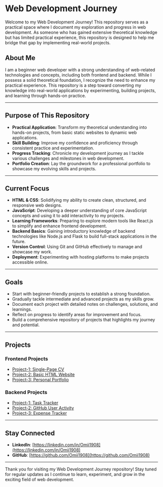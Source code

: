 # Web Development Journey

Welcome to my Web Development Journey! This repository serves as a practical space where I document my exploration and progress in web development. As someone who has gained extensive theoretical knowledge but has limited practical experience, this repository is designed to help me bridge that gap by implementing real-world projects.

## About Me

I am a beginner web developer with a strong understanding of web-related technologies and concepts, including both frontend and backend. While I possess a solid theoretical foundation, I recognize the need to enhance my practical experience. This repository is a step toward converting my knowledge into real-world applications by experimenting, building projects, and learning through hands-on practice.

---

## Purpose of This Repository

- **Practical Application**: Transform my theoretical understanding into hands-on projects, from basic static websites to dynamic web applications.
- **Skill Building**: Improve my confidence and proficiency through consistent practice and experimentation.
- **Progress Tracking**: Chronicle my development journey as I tackle various challenges and milestones in web development.
- **Portfolio Creation**: Lay the groundwork for a professional portfolio to showcase my evolving skills and projects.

---

## Current Focus

- **HTML & CSS**: Solidifying my ability to create clean, structured, and responsive web designs.
- **JavaScript**: Developing a deeper understanding of core JavaScript concepts and using it to add interactivity to my projects.
- **Learning Frameworks**: Preparing to explore modern tools like React.js to simplify and enhance frontend development.
- **Backend Basics**: Gaining introductory knowledge of backend technologies like Node.js and Flask to build full-stack applications in the future.
- **Version Control**: Using Git and GitHub effectively to manage and showcase my work.
- **Deployment**: Experimenting with hosting platforms to make projects accessible online.

---

## Goals

- Start with beginner-friendly projects to establish a strong foundation.
- Gradually tackle intermediate and advanced projects as my skills grow.
- Document each project with detailed notes on challenges, solutions, and learnings.
- Reflect on progress to identify areas for improvement and focus.
- Build a comprehensive repository of projects that highlights my journey and potential.

---

## Projects

### Frontend Projects

- [Project-1: Single-Page CV](https://github.com/Omii1908/web-development/blob/main/Frontend-roadmap.sh/Single-Page-CV/README.md)
- [Project-2: Basic HTML Website](https://github.com/Omii1908/web-development/blob/main/Frontend-roadmap.sh/Basic-HTML-Website/README.md)
- [Project-3: Personal Portfolio](https://github.com/Omii1908/web-development/blob/main/Frontend-roadmap.sh/Portfolio-Website/README.md)

### Backend Projects

- [Project-1: Task Tracker](https://github.com/Omii1908/web-development/blob/main/Backend-roadmap.sh/Task-Tracker/README.md)
- [Project-2: GitHub User Activity](https://github.com/Omii1908/web-development/blob/main/Backend-roadmap.sh/GitHub-User-Activity/README.md)
- [Project-3: Expense Tracker](https://github.com/Omii1908/web-development/blob/main/Backend-roadmap.sh/Expense-Tracker/README.md)

---

## Stay Connected

- **LinkedIn**: [https://linkedin.com/in/Omii1908](https://linkedin.com/in/Omii1908)
- **GitHub**: [https://github.com/Omii1908](https://github.com/Omii1908)

---

Thank you for visiting my Web Development Journey repository! Stay tuned for regular updates as I continue to learn, experiment, and grow in the exciting field of web development.
